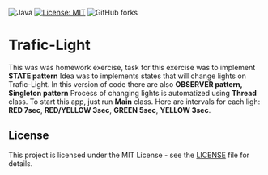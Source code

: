 ![Java](https://img.shields.io/badge/Java-17-brightgreen)
[![License: MIT](https://img.shields.io/badge/License-MIT-green.svg)](https://opensource.org/licenses/MIT)
![GitHub forks](https://img.shields.io/github/forks/MiroslavKolosnjaji/Trafic-Light)


# Trafic-Light
This was was homework exercise, task for this exercise was to implement **STATE pattern** Idea was to implements states that will change lights on Trafic-Light.
In this version of code there are also **OBSERVER pattern, Singleton pattern** Process of changing lights is automatized using **Thread** class.
To start this app, just run **Main** class.
Here are intervals for each ligh: **RED 7sec**, **RED/YELLOW 3sec**, **GREEN 5sec**, **YELLOW 3sec**.

## License
This project is licensed under the MIT License - see the [LICENSE](LICENSE) file for details.



